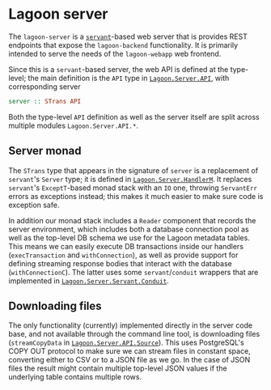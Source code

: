 # Lagoon server

The `lagoon-server` is a
[`servant`](http://hackage.haskell.org/package/servant)-based web server that is
provides REST endpoints that expose the `lagoon-backend` functionality. It is
primarily intended to serve the needs of the `lagoon-webapp` web frontend.

Since this is a `servant`-based server, the web API is defined at the
type-level; the main definition is the `API` type in [`Lagoon.Server.API`](src/Pfizer/Lagoon/Server/API.hs), with
corresponding server

``` haskell
server :: STrans API
```

Both the type-level `API` definition as well as the server itself are split
across multiple modules `Lagoon.Server.API.*`.

## Server monad

The `STrans` type that appears in the signature of `server` is a replacement
of `servant`'s `Server` type; it is defined in [`Lagoon.Server.HandlerM`](src/Pfizer/Lagoon/Server/HandlerM.hs). It replaces `servant`'s `ExceptT`-based monad
stack with an `IO` one, throwing `ServantErr` errors as exceptions instead;
this makes it much easier to make sure code is exception safe.

In addition
our monad stack includes a `Reader` component that records the server environment, which includes both a database connection pool as well as the top-level DB schema we use for the Lagoon metadata tables. This means we can easily execute DB transactions inside our handlers (`execTransaction` and `withConnection`), as well as provide support for defining streaming response bodies that interact with the database (`withConnectionC`). The latter uses some `servant`/`conduit` wrappers that are implemented in [`Lagoon.Server.Servant.Conduit`](src/Pfizer/Lagoon/Server/Servant/Conduit.hs).

## Downloading files

The only functionality (currently) implemented directly in the server code base,
and not available through the command line tool, is downloading files
(`streamCopyData` in [`Lagoon.Server.API.Source`](src/Pfizer/Lagoon/Server/API/Source.hs)). This uses PostgreSQL's COPY OUT protocol to make sure we can stream files in constant space, converting either to CSV or to a JSON file as we go. In the case of JSON files the result might contain multiple top-level JSON values if the underlying table contains multiple rows.
